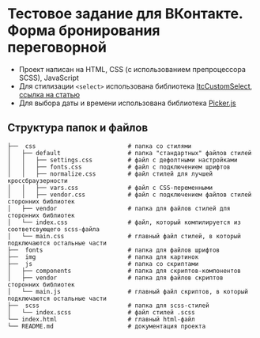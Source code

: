 # Тестовое задание для ВКонтакте. Форма бронирования переговорной

* Проект написан на HTML, CSS (с использованием препроцессора SCSS), JavaScript
* Для стилизации ```<select>``` использована библиотека <a href="https://github.com/itchief/ui-components/tree/master/custom-select" target="_blank">ItcCustomSelect</a>, <a href="https://itchief.ru/javascript/custom-select" target="_blank">ссылка на статью</a>
* Для выбора даты и времени использована библиотека <a href="https://github.com/fengyuanchen/pickerjs" target="_blank">Picker.js</a>

## Структура папок и файлов

```
├──  css                          # папка со стилями
│   ├── default                   # папка "стандартных" файлов стилей
│   │   ├── settings.css          # файл с дефолтными настройками
│   │   ├── fonts.css             # файл с подключением шрифтов
│   │   ├── normalize.css         # файл стилей для лучшей кроссбраузерности
│   │   ├── vars.css              # файл с CSS-переменными
│   │   ├── vendor.css            # файл с подключением файлов стилей сторонних библиотек
│   ├── vendor                    # папка для файлов стилей для сторонних библиотек
│   └── index.css                 # файл, который компилируется из соответсвующего scss-файла
│   └── main.css                  # главный файл стилей, в который подключаются остальные части
├──  fonts                        # папка для файлов шрифтов
├──  img                          # папка для картинок
├──  js                           # папка со скриптами
│   ├── components                # папка для скриптов-компонентов
│   ├── vendor                    # папка для файлов скриптов сторонних библиотек
│   └── main.js                   # главный файл скриптов, в который подключаются остальные части
├──  scss                         # папка для scss-стилей
│   └── index.scss                # файл стилей .scss
└── index.html                    # главный html-файл
└── README.md                     # документация проекта
```